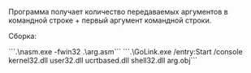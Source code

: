 Программа получает количество передаваемых аргументов в командной строке + первый аргумент командной строки.
<p> Сборка: </p>
```.\nasm.exe -fwin32 .\arg.asm``` 
```.\GoLink.exe /entry:Start /console kernel32.dll user32.dll ucrtbased.dll shell32.dll arg.obj```

